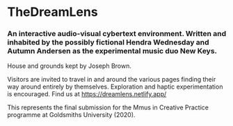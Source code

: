 # TheDreamLens
### An interactive audio-visual cybertext environment. Written and inhabited by the possibly fictional Hendra Wednesday and Autumn Andersen as the experimental music duo New Keys. 

House and grounds kept by Joseph Brown.

Visitors are invited to travel in and around the various pages finding their way around entirely by themselves.  Exploration and haptic experimentation is encouraged.  Find us at https://dreamlens.netlify.app/

This represents the final submission for the Mmus in Creative Practice programme at Goldsmiths University (2020).
